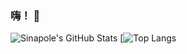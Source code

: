 ### 嗨！ 👋

![Sinapole's GitHub Stats](https://github-readme-stats.vercel.app/api?username=Sinapole&show_icons=true&count-private=true&title_color=29B3A3)
[![Top Langs](https://github-readme-stats.vercel.app/api/top-langs/?username=Sinapole&layout=compact)

